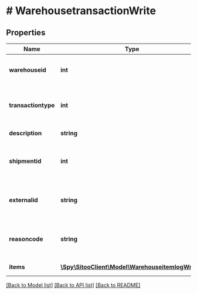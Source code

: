 # # WarehousetransactionWrite

## Properties

Name | Type | Description | Notes
------------ | ------------- | ------------- | -------------
**warehouseid** | **int** | The ID of the warehouse that this warehousetransaction belongs to. |
**transactiontype** | **int** | The type of the transaction. (Sales, Refund and StockTaking are read only) |
**description** | **string** | A description of the transaction. | [optional]
**shipmentid** | **int** | The ID for the shipment that created this transaction (if applicable, otherwise null). | [optional]
**externalid** | **string** | External ID for the warehouse transaction (if applicable, otherwise null). | [optional]
**reasoncode** | **string** | A reason code for the warehouse transaction (if applicable, otherwise null). | [optional]
**items** | [**\Spy\SitooClient\Model\WarehouseitemlogWrite[]**](WarehouseitemlogWrite.md) | Array of warehouseitemlog. |

[[Back to Model list]](../../README.md#models) [[Back to API list]](../../README.md#endpoints) [[Back to README]](../../README.md)
